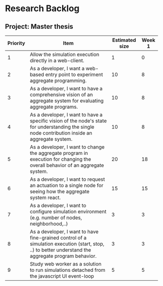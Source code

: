 # Research Backlog

## Project: Master thesis

| Priority | Item                                                         | Estimated size | Week 1 |
| -------- | ------------------------------------------------------------ | -------------- | ------ |
| 1        | Allow the simulation execution directly in a web-client.     | 1              | 0      |
| 2        | As a developer, I want a web-based entry point to experiment aggregate programming. | 10             | 8      |
| 3        | As a developer, I want to have a comprehensive vision of an aggregate system for evaluating aggregate programs. | 10             | 8      |
| 4        | As a developer, I want to have a specific vision of the node's state for understanding the single node contribution inside an aggregate system. | 10             | 8      |
| 5        | As a developer, I want to change the aggregate program in execution for changing the overall behavior of an aggregate system. | 20             | 18     |
| 6        | As a developer, I want to request an actuation to a single node for seeing how the aggregate system react. | 15             | 15     |
| 7        | As a developer, I want to configure simulation environment (e.g. number of nodes, neighborhood,..) | 3              | 3      |
| 8        | As a developer, I want to have fine-grained control of a simulation execution (start, stop, ..)  to better understand the aggregate program behavior. | 3              | 3      |
| 9        | Study web worker as a solution to run simulations detached from the javascript UI event-loop | 5              | 5      |

